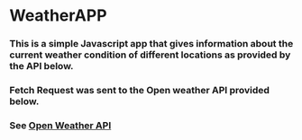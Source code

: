 # WeatherAPP
### This is a simple Javascript app that gives information about the current weather condition of different locations as provided by the API below.
### Fetch Request was sent to the Open weather API provided below.
### See [Open Weather API ](https://openweathermap.org/api) 
